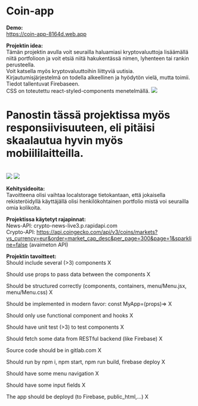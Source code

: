 # Coin-app

**Demo:**<br />
https://coin-app-8164d.web.app

**Projektin idea:**
<br />
Tämän projektin avulla voit seurailla haluamiasi kryptovaluuttoja lisäämällä niitä portfolioon ja voit etsiä niitä hakukentässä nimen, lyhenteen tai rankin perusteella.
<br />
Voit katsella myös kryptovaluuttoihin liittyviä uutisia.
<br />
Kirjautumisjärjestelmä on todella alkeellinen ja hyödytön vielä, mutta toimii. Tiedot tallentuvat Firebaseen.
<br />
CSS on toteutettu react-styled-components menetelmällä.
<img src="/uploads/9b05c122720262c2b2337f3698763e5d/Näyttökuva_2022-03-19_133128.png" >
<br />
# Panostin tässä projektissa myös responsiivisuuteen, eli pitäisi skaalautua hyvin myös mobiililaitteilla.
<br />
<img src="/uploads/376c52d3153ac0ae01f3e3858f05f252/Näyttökuva_2022-03-19_134252.png"  >
<img src="/uploads/fd9bd2e1bda840dcae5cccfc0ac135d8/Näyttökuva_2022-03-19_134333.png"  >

**Kehitysideoita:**
<br />
Tavoitteena olisi vaihtaa localstorage tietokantaan, että jokaisella rekisteröidyllä käyttäjällä olisi henkilökohtainen portfolio mistä voi seurailla omia kolikoita.

**Projektissa käytetyt rajapinnat:**
<br />
News-API: crypto-news-live3.p.rapidapi.com<br />
Crypto-API: https://api.coingecko.com/api/v3/coins/markets?vs_currency=eur&order=market_cap_desc&per_page=300&page=1&sparkline=false (avaimeton API)

**Projektin tavoitteet:**
<br />
Should include several (>3) components X

Should use props to pass data between the components X

Should be structured correctly (components, containers, menu/Menu.jsx, menu/Menu.css) X

Should be implemented in modern favor: const MyApp=(props)=> X

Should only use functional component and hooks X

Should have unit test (>3) to test components X

Should fetch some data from RESTful backend (like Firebase) X

Source code should be in gitlab.com X

Should run by npm i, npm start, npm run build, firebase deploy X

Should have some menu navigation X

Should have some input fields X

The app should be deployd (to Firebase, public_html,...) X
